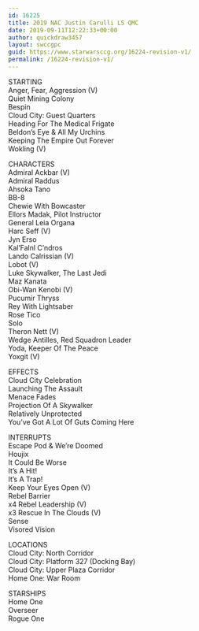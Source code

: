 ```yaml
---
id: 16225
title: 2019 NAC Justin Carulli LS QMC
date: 2019-09-11T12:22:33+00:00
author: quickdraw3457
layout: swccgpc
guid: https://www.starwarsccg.org/16224-revision-v1/
permalink: /16224-revision-v1/
---
```

STARTING  
Anger, Fear, Aggression (V)  
Quiet Mining Colony  
Bespin  
Cloud City: Guest Quarters  
Heading For The Medical Frigate  
Beldon&#8217;s Eye & All My Urchins  
Keeping The Empire Out Forever  
Wokling (V)

CHARACTERS  
Admiral Ackbar (V)  
Admiral Raddus  
Ahsoka Tano  
BB-8  
Chewie With Bowcaster  
Ellors Madak, Pilot Instructor  
General Leia Organa  
Harc Seff (V)  
Jyn Erso  
Kal&#8217;Falnl C&#8217;ndros  
Lando Calrissian (V)  
Lobot (V)  
Luke Skywalker, The Last Jedi  
Maz Kanata  
Obi-Wan Kenobi (V)  
Pucumir Thryss  
Rey With Lightsaber  
Rose Tico  
Solo  
Theron Nett (V)  
Wedge Antilles, Red Squadron Leader  
Yoda, Keeper Of The Peace  
Yoxgit (V)

EFFECTS  
Cloud City Celebration  
Launching The Assault  
Menace Fades  
Projection Of A Skywalker  
Relatively Unprotected  
You&#8217;ve Got A Lot Of Guts Coming Here

INTERRUPTS  
Escape Pod & We&#8217;re Doomed  
Houjix  
It Could Be Worse  
It&#8217;s A Hit!  
It&#8217;s A Trap!  
Keep Your Eyes Open (V)  
Rebel Barrier  
x4 Rebel Leadership (V)  
x3 Rescue In The Clouds (V)  
Sense  
Visored Vision

LOCATIONS  
Cloud City: North Corridor  
Cloud City: Platform 327 (Docking Bay)  
Cloud City: Upper Plaza Corridor  
Home One: War Room

STARSHIPS  
Home One  
Overseer  
Rogue One